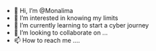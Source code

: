 - 👋 Hi, I’m @Monalima
- 👀 I’m interested in knowing my limits
- 🌱 I’m currently learning to start a cyber journey
- 💞️ I’m looking to collaborate on ...
- 📫 How to reach me .... 

<!---
Monalima/Monalima is a ✨ special ✨ repository because its `README.md` (this file) appears on your GitHub profile.
You can click the Preview link to take a look at your changes.
--->
